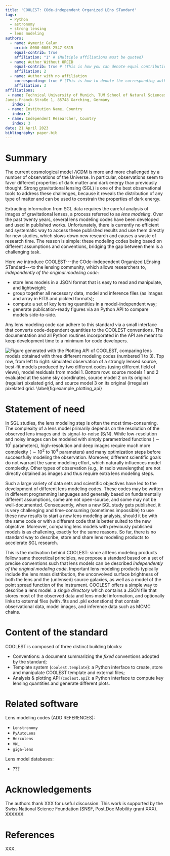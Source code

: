 ```yaml
---
title: 'COOLEST: COde-independent Organized LEns STandard'
tags:
  - Python
  - astronomy
  - strong lensing
  - lens modeling
authors:
  - name: Aymeric Galan
    orcid: 0000-0003-2547-9815
    equal-contrib: true
    affiliation: "1" # (Multiple affiliations must be quoted)
  - name: Author Without ORCID
    equal-contrib: true # (This is how you can denote equal contributions between multiple authors)
    affiliation: 2
  - name: Author with no affiliation
    corresponding: true # (This is how to denote the corresponding author)
    affiliation: 3
affiliations:
 - name: Technical University of Munich, TUM School of Natural Sciences, Department of Physics,
James-Franck-Straße 1, 85748 Garching, Germany
   index: 1
 - name: Institution Name, Country
   index: 2
 - name: Independent Researcher, Country
   index: 3
date: 21 April 2023
bibliography: paper.bib
---
```


# Summary

The current cosmological model $\Lambda$CDM is more and more challenged by a number of observations of the Universe. In particular, observations seem to favor different properties of dark matter and dark energy than previously thought. Strong gravitational lensing (SGL) is one of the best observational tools to address these challenges, because it reveals the distribution of any type of matter and can be used to constrain the properties of dark energy.

Extracting information from SGL data requires the careful analysis of images of gravitational lenses, a process referred to as _lens modeling_. Over the past twenty years, several lens modeling codes have been developed and used in published works. Unfortunately, there is currently no efficient and systematic way to access these published results and use them directly for new studies, which slows down new research and causes a waste of research time. The reason is simple: these modeling codes being based on different assumptions and conventions, bridging the gap between them is a challenging task.

Here we introduce COOLEST---the COde-independent Organized LEnsing STandard---to the lensing community, which allows researchers to, _independently of the original modeling code_:

- store lens models in a JSON format that is easy to read and manipulate, and lightweight;
- group together all necessary data, model and inference files (as images and array in FITS and pickled formats);
- compute a set of key lensing quantities in a model-independent way;
- generate publication-ready figures via an Python API to compare models side-to-side.

Any lens modeling code can adhere to this standard via a small interface that converts code-dependent quantities to the COOLEST conventions. The documentation and all Python routines incorporated in the API are meant to keep development time to a minimum for code developers.

![Figure generated with the Plotting API of COOLEST, comparing lens models obtained with three different modeling codes (numbered 1 to 3). Top row, from left to right: simulated observation of a strongly lensed source, best-fit models produced by two different codes (using different field of views), model residuals from model 1. Bottom row: source models 1 and 2 evaluated at the same sky coordinates, source model 2 on its original (regular) pixelated grid, and source model 3 on its original (irregular) pixelated grid. \label{fig:example_plotting_api}](coolest_plot_example.png)


# Statement of need

In SGL studies, the lens modeling step is often the most time-consuming. The complexity of a lens model primarily depends on the resolution of the observed lens images and its signal-to-noise (S/N). While low-resolution and noisy images can be modeled with simply parametrized functions ($\sim 10^1$ parameters), high-resolution and deep images require much more complexity ($\sim 10^2$ to $10^4$ parameters) and many optimization steps before successfully modeling the observation. Moreover, different scientific goals do not warrant the same modeling effort, which naturally influences model complexity. Other types of observation (e.g., in radio wavelengths) are not directly obtained as images and thus require extra lens modeling steps.

Such a large variety of data sets and scientific objectives have led to the development of different lens modeling codes. These codes may be written in different programming languages and generally based on fundamentally different assumptions, some are not open-source, and some may not be well-documented. Consequently, when a new SGL study gets published, it is very challenging and time-consuming (sometimes impossible) to use these new results to start a new lens modeling analysis, should it be with the same code or with a different code that is better suited to the new objective. Moreover, comparing lens models with previously published models is as challening, exactly for the same reasons. So far, there is no standard way to describe, store and share lens modeling products to accelerate SGL research.

This is the motivation behind COOLEST: since all lens modeling products follow same theoretical principles, we propose a standard based on a set of precise conventions such that lens models can be described _independently of the original modeling code_. Important lens modeling products typically include the lens mass distribution, the unconvolved surface brightness of both the lens and the (unlensed) source galaxies, as well as a model of the point spread function of the instrument. COOLEST offers a simple way to describe a lens model: a _single directory_ which contains a JSON file that stores most of the observed data and lens model information, and optionally links to external files (with .fits and .pkl extenstions) that contain observational data, model images, and inference data such as MCMC chains.



# Content of the standard

COOLEST is composed of three distinct building blocks:

- Conventions: a document summarizing the _fixed_ conventions adopted by the standard;
- Template system (`coolest.template`): a Python interface to create, store and manipulate COOLEST template and external files;
- Analysis & plotting API (`coolest.api`): a Python interface to compute key lensing quantities and generate different plots.



<!-- # Mathematics

Single dollars ($) are required for inline mathematics e.g. $f(x) = e^{\pi/x}$

Double dollars make self-standing equations:

$$\Theta(x) = \left\{\begin{array}{l}
0\textrm{ if } x < 0\cr
1\textrm{ else}
\end{array}\right.$$

You can also use plain \LaTeX for equations
\begin{equation}\label{eq:fourier}
\hat f(\omega) = \int_{-\infty}^{\infty} f(x) e^{i\omega x} dx
\end{equation}
and refer to \autoref{eq:fourier} from text. -->

<!-- # Citations

Citations to entries in paper.bib should be in
[rMarkdown](http://rmarkdown.rstudio.com/authoring_bibliographies_and_citations.html)
format.

If you want to cite a software repository URL (e.g. something on GitHub without a preferred
citation) then you can do it with the example BibTeX entry below for @fidgit.

For a quick reference, the following citation commands can be used:
- `@author:2001`  ->  "Author et al. (2001)"
- `[@author:2001]` -> "(Author et al., 2001)"
- `[@author1:2001; @author2:2001]` -> "(Author1 et al., 2001; Author2 et al., 2002)"

# Figures

Figures can be included like this:
![Caption for example figure.\label{fig:example}](figure.png)
and referenced from text using \autoref{fig:example}.

Figure sizes can be customized by adding an optional second parameter:
![Caption for example figure.](figure.png){ width=20% } -->


# Related software

Lens modeling codes (ADD REFERENCES):

- `Lenstronomy`
- `PyAutoLens`
- `Herculens`
- `VKL`
- `giga-lens`

Lens model databases:

- ???


# Acknowledgements

The authors thank XXX for useful discussion. This work is supported by the Swiss National Science Foundation (SNSF, Post.Doc Mobility grant XXX). XXXXXX

# References

XXX.
